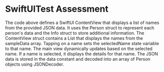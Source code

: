 # SwiftUITest Assessment
The code above defines a SwiftUI ContentView that displays a list of names from the provided JSON data. It uses the Person struct to represent each person's data and the Info struct to store additional information.
The ContentView struct contains a List that displays the names from the sampleData array. Tapping on a name sets the selectedName state variable to that name.
The main view dynamically updates based on the selected name. If a name is selected, it displays the details for that name.
The JSON data is stored in the data constant and decoded into an array of Person objects using JSONDecoder.

